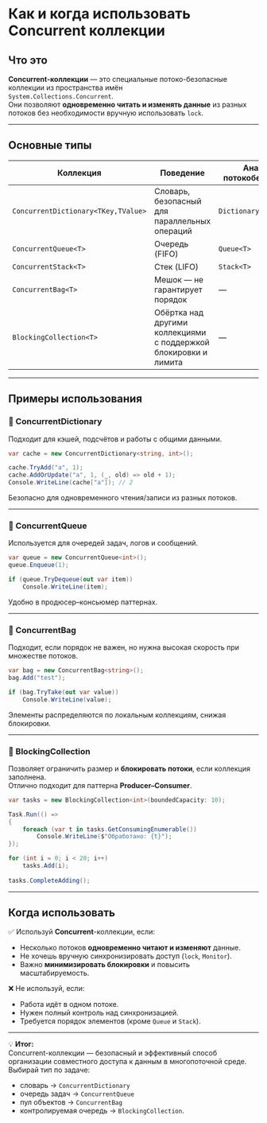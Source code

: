 # Как и когда использовать Concurrent коллекции

## Что это
**Concurrent-коллекции** — это специальные потоко-безопасные коллекции из пространства имён  
`System.Collections.Concurrent`.  
Они позволяют **одновременно читать и изменять данные** из разных потоков без необходимости вручную использовать `lock`.

---

## Основные типы
| Коллекция                           | Поведение                                                        | Аналог без потокобезопасности |
| ----------------------------------- | ---------------------------------------------------------------- | ----------------------------- |
| `ConcurrentDictionary<TKey,TValue>` | Словарь, безопасный для параллельных операций                    | `Dictionary<TKey,TValue>`     |
| `ConcurrentQueue<T>`                | Очередь (FIFO)                                                   | `Queue<T>`                    |
| `ConcurrentStack<T>`                | Стек (LIFO)                                                      | `Stack<T>`                    |
| `ConcurrentBag<T>`                  | Мешок — не гарантирует порядок                                   | —                             |
| `BlockingCollection<T>`             | Обёртка над другими коллекциями с поддержкой блокировки и лимита | —                             |

---

## Примеры использования

### 🔹 ConcurrentDictionary
Подходит для кэшей, подсчётов и работы с общими данными.
```csharp
var cache = new ConcurrentDictionary<string, int>();

cache.TryAdd("a", 1);
cache.AddOrUpdate("a", 1, (_, old) => old + 1);
Console.WriteLine(cache["a"]); // 2
```
Безопасно для одновременного чтения/записи из разных потоков.

---

### 🔹 ConcurrentQueue
Используется для очередей задач, логов и сообщений.
```csharp
var queue = new ConcurrentQueue<int>();
queue.Enqueue(1);

if (queue.TryDequeue(out var item))
    Console.WriteLine(item);
```
Удобно в продюсер–консьюмер паттернах.

---

### 🔹 ConcurrentBag
Подходит, если порядок не важен, но нужна высокая скорость при множестве потоков.
```csharp
var bag = new ConcurrentBag<string>();
bag.Add("test");

if (bag.TryTake(out var value))
    Console.WriteLine(value);
```
Элементы распределяются по локальным коллекциям, снижая блокировки.

---

### 🔹 BlockingCollection

Позволяет ограничить размер и **блокировать потоки**, если коллекция заполнена.  
Отлично подходит для паттерна **Producer–Consumer**.
```csharp
var tasks = new BlockingCollection<int>(boundedCapacity: 10);

Task.Run(() =>
{
    foreach (var t in tasks.GetConsumingEnumerable())
        Console.WriteLine($"Обработано: {t}");
});

for (int i = 0; i < 20; i++)
    tasks.Add(i);
    
tasks.CompleteAdding();

```
---

## Когда использовать

✅ Используй **Concurrent**-коллекции, если:

- Несколько потоков **одновременно читают и изменяют** данные.
- Не хочешь вручную синхронизировать доступ (`lock`, `Monitor`).
- Важно **минимизировать блокировки** и повысить масштабируемость.

❌ Не используй, если:

- Работа идёт в одном потоке.
- Нужен полный контроль над синхронизацией.
- Требуется порядок элементов (кроме `Queue` и `Stack`).

---

💡 **Итог:**  
Concurrent-коллекции — безопасный и эффективный способ организации совместного доступа к данным в многопоточной среде.  
Выбирай тип по задаче:

- словарь → `ConcurrentDictionary`
- очередь задач → `ConcurrentQueue`
- пул объектов → `ConcurrentBag`
- контролируемая очередь → `BlockingCollection`.

